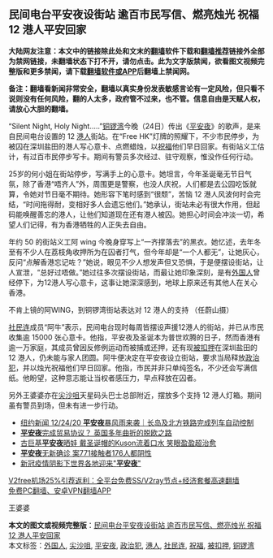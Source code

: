  <h2>民间电台平安夜设街站 逾百市民写信、燃亮烛光 祝福 12 港人平安回家</h2> <p class="notice"><b>大陆网友注意：本文中的链接除此处和文末的<a href="https://github.com/bannedbook/fanqiang" >翻墙</a>软件下载和<a href="https://github.com/killgcd/justmysocks/blob/master/README.md">翻墙推荐</a>链接外全部为禁网链接，未翻墙状态下打不开，请勿点击。此为文字版禁闻，欲看图文视频完整版和更多禁闻，请下载<a href="https://github.com/bannedbook/fanqiang">翻墙软件或APP</a>后翻墙上禁闻网。</p><p>备注：翻墙看新闻非常安全，翻墙以真实身份发表敏感言论有一定风险，但只看不说则没有任何风险，翻的人太多，政府管不过来，也不管。信息自由是天赋人权，请放心大胆的翻墙。</b></p>  <div class="entry">  <p>“Silent Night, Holy Night&#8230;..”<a href="https://www.bannedbook.org/bnews/tag/%E9%93%9C%E9%94%A3%E6%B9%BE/" class="st_tag internal_tag" rel="tag" title="标签 铜锣湾 下的日志">铜锣湾</a>今晚（24日）传出《<a href="https://www.bannedbook.org/bnews/tag/%E5%B9%B3%E5%AE%89%E5%A4%9C/" class="st_tag internal_tag" rel="tag" title="标签 平安夜 下的日志">平安夜</a>》的歌声，是来自民间电台设置的 12 <a href="https://www.bannedbook.org/bnews/tag/%e6%b8%af%e4%ba%ba/" class="st_tag internal_tag" rel="tag" title="标签 港人 下的日志">港人</a>街站。在“Free HK”灯牌的照耀下，不少市民停步，为被囚在深圳盐田的港人写心意卡、点燃蜡烛，以<a href="https://www.bannedbook.org/bnews/tag/%E7%A5%9D%E7%A6%8F/" class="st_tag internal_tag" rel="tag" title="标签 祝福 下的日志">祝福</a>他们早日回家。有街站义工估计，有过百市民停步写卡。期间有警员多次经过、驻守观察，惟没作任何行动。</p> <p>25岁的何小姐在街站停步，写满手上的心意卡。她坦言，今年圣诞毫无节日气氛，除了香港“唔齐人”外，周围更是警察，也没人庆祝，人们都是去公园吃饭就算，令她对节日毫不期待。她形容下笔时感到“很颓”，苦恼 12 港人风波何时会完结，“时间拖得耐，变相好多人会遗忘他们。”她承认，街站未必有很大作用，但起码能唤醒善忘的港人，让他们知道现在还有港人被囚。她担心时间会冲淡一切，希望人们记得，有为香港牺牲的人正失去自由。</p>  <p>年约 50 的街站义工阿 wing 今晚身穿写上“一齐撑落去”的黑衣。她忆述，去年冬至有不少人在荔枝角收押所为在囚者打气，但今年却是“一个人都无”，让她灰心，反问“点解香港忘记咗？”她说，眼见不少人想发声但又恐惧，于是便摆设街站，让人宣泄，“总好过唔做。”她过往多次摆设街站，而最让她印象深刻，是有<a href="https://www.bannedbook.org/bnews/tag/%E5%A4%96%E5%9B%BD%E4%BA%BA/" class="st_tag internal_tag" rel="tag" title="标签 外国人 下的日志">外国人</a>曾经停下，为12港人写心意卡，这事让她深深感到，地球上原来还有其他人在关心香港。</p> <p>不肯上镜的阿WING，到铜锣湾街站表达对 12 港人的支持 （任蔚山摄）</p>  <p><a href="https://www.bannedbook.org/bnews/tag/%e7%a4%be%e6%b0%91%e8%bf%9e/" class="st_tag internal_tag" rel="tag" title="标签 社民连 下的日志">社民连</a>成员“阿牛”表示，民间电台现时每周皆摆设声援12港人的街站，并已从市民收集逾 15000 张心意卡。他指，平安夜及圣诞本为普世欢腾的日子，然而香港有逾一万家庭，其成员曾因反修例运动而被捕或还押，还有现<a href="https://www.bannedbook.org/bnews/tag/%E8%A2%AB%E6%89%A3%E6%8A%BC/" class="st_tag internal_tag" rel="tag" title="标签 被扣押 下的日志">被扣押</a>在深圳盐田的 12 港人，仍未能与家人团圆。阿牛便决定在平安夜设立街站，要求当局释放<a href="https://www.bannedbook.org/bnews/tag/%e6%94%bf%e6%b2%bb%e7%8a%af/" class="st_tag internal_tag" rel="tag" title="标签 政治犯 下的日志">政治犯</a>，并以烛光祝福他们早日回家。他指，市民并非只单纯签名，不少还会写满信纸。他盼望，这种意志能让当权者感压力，早点释放在囚者。</p> <p>另外王婆婆亦在<a href="https://www.bannedbook.org/bnews/tag/%e5%b0%96%e6%b2%99%e5%92%80/" class="st_tag internal_tag" rel="tag" title="标签 尖沙咀 下的日志">尖沙咀</a>天星码头巴士总部附近，摆放多个支持 12 港人灯箱。期间虽有警员到场，但未有进一步行动。</p>  <ul class='op-related-articles' title='相关阅读'> <li><a href='https://www.bannedbook.org/bnews/taiwannews/20201225/1454766.html' target='_blank'>纽约新闻 12/24/20 <b>平安夜</b>暴风雨来袭｜长岛及北方铁路完成列车自动控制</a></li> <li><a href='https://www.bannedbook.org/bnews/baitai/20201225/1454740.html' target='_blank'><b>平安夜</b>完成贸易协议？ 英国多年曲折的脱欧之路</a></li> <li><a href='https://www.bannedbook.org/bnews/yule/20201225/1454678.html' target='_blank'>古巨基<b>平安夜</b>晒娃 戴圣诞帽的Kuson流着口水 笑眼盈盈超治愈</a></li> <li><a href='https://www.bannedbook.org/bnews/taiwannews/20201225/1454602.html' target='_blank'><b>平安夜</b>无新确诊 案771接触者176人都阴性</a></li> <li><a href='https://www.bannedbook.org/bnews/headline/20201225/1454499.html' target='_blank'>新冠疫情阴影下世界各地迎来&quot;<b>平安夜</b>&quot;</a></li> </ul> <p class="texttj"> <a href="https://www.bannedbook.org/forum23/topic22702.html" target="_blank">V2free机场25%引荐返利：全平台免费SS/V2ray节点+经济套餐高速翻墙</a><br/> <a href="https://github.com/bannedbook/fanqiang/wiki/%E7%A6%81%E9%97%BB%E7%BD%91%E5%AE%89%E5%8D%93%E7%BF%BB%E5%A2%99%E6%96%B0%E9%97%BBAPP" target="_blank">免费PC翻墙、安卓VPN翻墙APP</a></p><p>王婆婆</p><a name='sharetosocial'></a>       <div><b>本文的图文或视频完整版</b>：<a href='https://www.bannedbook.org/bnews/comments/20201225/1454795.html'>民间电台平安夜设街站 逾百市民写信、燃亮烛光 祝福 12 港人平安回家</a></div>  </div><!--END ENTRY--> <div class="postfooter"> <div>本文标签：<a href="https://www.bannedbook.org/bnews/tag/%E5%A4%96%E5%9B%BD%E4%BA%BA/" rel="tag">外国人</a>, <a href="https://www.bannedbook.org/bnews/tag/%e5%b0%96%e6%b2%99%e5%92%80/" rel="tag">尖沙咀</a>, <a href="https://www.bannedbook.org/bnews/tag/%E5%B9%B3%E5%AE%89%E5%A4%9C/" rel="tag">平安夜</a>, <a href="https://www.bannedbook.org/bnews/tag/%e6%94%bf%e6%b2%bb%e7%8a%af/" rel="tag">政治犯</a>, <a href="https://www.bannedbook.org/bnews/tag/%e6%b8%af%e4%ba%ba/" rel="tag">港人</a>, <a href="https://www.bannedbook.org/bnews/tag/%e7%a4%be%e6%b0%91%e8%bf%9e/" rel="tag">社民连</a>, <a href="https://www.bannedbook.org/bnews/tag/%E7%A5%9D%E7%A6%8F/" rel="tag">祝福</a>, <a href="https://www.bannedbook.org/bnews/tag/%E8%A2%AB%E6%89%A3%E6%8A%BC/" rel="tag">被扣押</a>, <a href="https://www.bannedbook.org/bnews/tag/%E9%93%9C%E9%94%A3%E6%B9%BE/" rel="tag">铜锣湾</a></div>  </div><!--END POSTFOOTER--> 